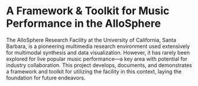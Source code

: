 # A Framework & Toolkit for Music Performance in the AlloSphere
The AlloSphere Research Facility at the University of California, Santa Barbara, is a pioneering multimedia research environment used extensively for multimodal synthesis and data visualization. However, it has rarely been explored for live popular music performance—a key area with potential for industry collaboration. This project develops, documents, and demonstrates a framework and toolkit for utilizing the facility in this context, laying the foundation for future endeavors.